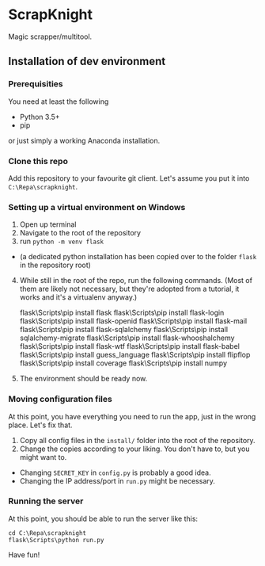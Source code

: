 # ScrapKnight
Magic scrapper/multitool.

## Installation of dev environment

### Prerequisities
You need at least the following

* Python 3.5+
* pip

or just simply a working Anaconda installation.

### Clone this repo
Add this repository to your favourite git client. Let's assume you put it into `C:\Repa\scrapknight`.

### Setting up a virtual environment on Windows

1. Open up terminal
2. Navigate to the root of the repository
3. run `python -m venv flask`
 * (a dedicated python installation has been copied over to the folder `flask` in the repository root)
4. While still in the root of the repo, run the following commands. (Most of them are likely not necessary, but they're adopted from a tutorial, it works and it's a virtualenv anyway.)


    flask\Scripts\pip install flask
    flask\Scripts\pip install flask-login
    flask\Scripts\pip install flask-openid
    flask\Scripts\pip install flask-mail
    flask\Scripts\pip install flask-sqlalchemy
    flask\Scripts\pip install sqlalchemy-migrate
    flask\Scripts\pip install flask-whooshalchemy
    flask\Scripts\pip install flask-wtf
    flask\Scripts\pip install flask-babel
    flask\Scripts\pip install guess_language
    flask\Scripts\pip install flipflop
    flask\Scripts\pip install coverage
    flask\Scripts\pip install numpy

5. The environment should be ready now.

### Moving configuration files
At this point, you have everything you need to run the app, just in the wrong place. Let's fix that.
1. Copy all config files in the `install/` folder into the root of the repository.
2. Change the copies according to your liking. You don't have to, but you might want to.
 * Changing `SECRET_KEY` in `config.py` is probably a good idea.
 * Changing the IP address/port in `run.py` might be necessary.

### Running the server
At this point, you should be able to run the server like this:

    cd C:\Repa\scrapknight
    flask\Scripts\python run.py

Have fun!
